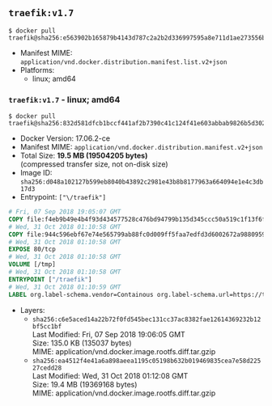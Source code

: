 ## `traefik:v1.7`

```console
$ docker pull traefik@sha256:e563902b165879b4143d787c2a2b2d336997595a8e711d1ae273556bdca60d83
```

-	Manifest MIME: `application/vnd.docker.distribution.manifest.list.v2+json`
-	Platforms:
	-	linux; amd64

### `traefik:v1.7` - linux; amd64

```console
$ docker pull traefik@sha256:832d581dfcb1bccf441af2b7390c41c124f41e603abbab9826b5d302c7ac9c0a
```

-	Docker Version: 17.06.2-ce
-	Manifest MIME: `application/vnd.docker.distribution.manifest.v2+json`
-	Total Size: **19.5 MB (19504205 bytes)**  
	(compressed transfer size, not on-disk size)
-	Image ID: `sha256:d048a102127b599eb8040b43892c2981e43b8b8177963a664094e1e4c3db17d3`
-	Entrypoint: `["\/traefik"]`

```dockerfile
# Fri, 07 Sep 2018 19:05:07 GMT
COPY file:f4eb9b49e4b4f93d434577528c476bd94799b135d345ccc50a519c1f13f6f97a in /etc/ssl/certs/ 
# Wed, 31 Oct 2018 01:10:58 GMT
COPY file:944c596ebf67e74e565799ab88fc0d009ff5faa7edfd3d6002672a9880959e23 in / 
# Wed, 31 Oct 2018 01:10:58 GMT
EXPOSE 80/tcp
# Wed, 31 Oct 2018 01:10:58 GMT
VOLUME [/tmp]
# Wed, 31 Oct 2018 01:10:58 GMT
ENTRYPOINT ["/traefik"]
# Wed, 31 Oct 2018 01:10:59 GMT
LABEL org.label-schema.vendor=Containous org.label-schema.url=https://traefik.io org.label-schema.name=Traefik org.label-schema.description=A modern reverse-proxy org.label-schema.version=v1.7.4 org.label-schema.docker.schema-version=1.0
```

-	Layers:
	-	`sha256:c6e5aced14a22b72f0fd545bec131cc37ac8382fae12614369232b12bf5cc1bf`  
		Last Modified: Fri, 07 Sep 2018 19:06:05 GMT  
		Size: 135.0 KB (135037 bytes)  
		MIME: application/vnd.docker.image.rootfs.diff.tar.gzip
	-	`sha256:ea4512f4e41a6a898aeea1195c05198b632b019469835cea7e58d22527cedd28`  
		Last Modified: Wed, 31 Oct 2018 01:12:08 GMT  
		Size: 19.4 MB (19369168 bytes)  
		MIME: application/vnd.docker.image.rootfs.diff.tar.gzip
